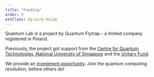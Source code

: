 ```yaml
---
title: "Funding"
order: 9
extClass: bg-pink-beige
---
```


Quantum Lab is a project by Quantum Flytrap - a limited company registered in Poland.

Previously, the project got support from the [Centre for Quantum Technologies, National University of Singapore](https://www.quantumlah.org/about/highlight/2020-04-play-new-quantum-game) and the [Unitary Fund](https://unitary.fund/).

We provide an [investment opportunity](./invest).
Join the quantum computing revolution, before others do!
